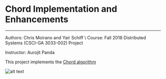# Chord Implementation and Enhancements
-----------------------
Authors: Chris Moirano and Yair Schiff \\
Course: Fall 2018 Distributed Systems (CSCI-GA 3033-002) Project

Instructor: Aurojit Panda

This project implements the [Chord algorithm](https://pdos.csail.mit.edu/papers/ton:chord/paper-ton.pdf)

![alt text][logo]

[logo]: Images/nyu_logo "NYU Logo"
